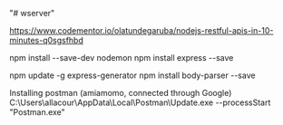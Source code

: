 "# wserver" 

https://www.codementor.io/olatundegaruba/nodejs-restful-apis-in-10-minutes-q0sgsfhbd

npm install --save-dev nodemon
npm install express --save

npm update -g express-generator
npm install body-parser --save


Installing postman (amiamomo, connected through Google)
C:\Users\allacour\AppData\Local\Postman\Update.exe --processStart "Postman.exe"